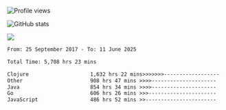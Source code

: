 ![Profile views](https://komarev.com/ghpvc/?username=liuchong)

![GitHub stats](https://github-readme-stats.vercel.app/api?username=liuchong&show_icons=true)

<img src="https://cr-skills-chart-widget.azurewebsites.net/api/api?username=liuchong&skills=Java,JavaScript,Python,Go,Rust,Zig&show-other-skills=true"/>

<!--START_SECTION:waka-->

```txt
From: 25 September 2017 - To: 11 June 2025

Total Time: 5,708 hrs 23 mins

Clojure                    1,632 hrs 22 mins>>>>>>>------------------   28.60 %
Other                      908 hrs 47 mins >>>>---------------------   15.92 %
Java                       854 hrs 34 mins >>>>---------------------   14.97 %
Go                         606 hrs 26 mins >>>----------------------   10.62 %
JavaScript                 486 hrs 52 mins >>-----------------------   08.53 %
```

<!--END_SECTION:waka-->
